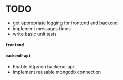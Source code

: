 # TODO
- get appropriate logging for frontend and backend
- implement messages times
- write basic unit tests

#### `frontend`

#### `backend-api`
- Enable https on backend-api
- implement reusable mongodb connection
